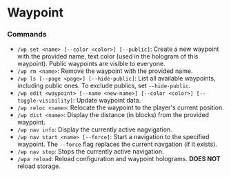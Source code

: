 # Waypoint
### Commands
- `/wp set <name> [--color <color>] [--public]`: Create a new waypoint with the provided name, text color (used in the hologram of this waypoint). Public waypoints are visible to everyone.
- `/wp rm <name>`: Remove the waypoint with the provided name.
- `/wp ls [--page <page>] [--hide-public]`: List all available waypoints, including public ones. To exclude publics, set `--hide-public`.
- `/wp edit <waypoint> [--name <new-name>] [--color <color>] [--toggle-visibility]`: Update waypoint data.
- `/wp reloc <name>`: Relocate the waypoint to the player's current position.
- `/wp dist <name>`: Display the distance (in blocks) from the provided waypoint.
- `/wp nav info`: Display the currently active nagvigation.
- `/wp nav start <name> [--force]`: Start a navigation to the specified waypoint. The `--force` flag replaces the current navgation (if it exists).
- `/wp nav stop`: Stops the currently active navigation.
- `/wpa reload`: Reload configuration and waypoint holograms. **DOES NOT** reload storage.
